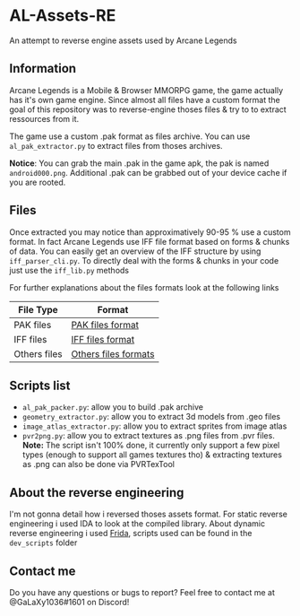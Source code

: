 # AL-Assets-RE
 An attempt to reverse engine assets used by Arcane Legends

## Information
Arcane Legends is a Mobile & Browser MMORPG game, the game actually has it's own game engine. Since almost all files have a custom format the goal of this repository was to reverse-engine thoses files & try to to extract ressources from it.

The game use a custom .pak format as files archive. You can use `al_pak_extractor.py` to extract files from thoses archives.

**Notice**: You can grab the main .pak in the game apk, the pak is named `android000.png`. Additional .pak can be grabbed out of your device cache if you are rooted.

## Files

Once extracted you may notice than approximatively 90-95 % use a custom format. In fact Arcane Legends use IFF file format based on forms & chunks of data. You can easily get an overview of the IFF structure by using `iff_parser_cli.py`. To directly deal with the forms & chunks in your code just use the `iff_lib.py` methods

For further explanations about the files formats look at the following links

| File Type | Format |
| -----| ------------- |
| PAK files | [PAK files format](https://github.com/Galaxy1036/AL-Assets-RE/wiki/PAK-Files) |
| IFF files | [IFF files format](https://github.com/Galaxy1036/AL-Assets-RE/wiki/IFF-format) |
| Others files | [Others files formats](https://github.com/Galaxy1036/AL-Assets-RE/wiki/Others-files-formats) |

## Scripts list
- `al_pak_packer.py`: allow you to build .pak archive
- `geometry_extractor.py`: allow you to extract 3d models from .geo files
- `image_atlas_extractor.py`: allow you to extract sprites from image atlas
- `pvr2png.py`: allow you to extract textures as .png files from .pvr files. **Note:** The script isn't 100% done, it currently only support a few pixel types (enough to support all games textures tho) & extracting textures as .png can also be done via PVRTexTool

## About the reverse engineering
I'm not gonna detail how i reversed thoses assets format. For static reverse engineering i used IDA to look at the compiled library. About dynamic reverse engineering i used [Frida](https://frida.re/), scripts used can be found in the `dev_scripts` folder

## Contact me
Do you have any questions or bugs to report? Feel free to contact me at @GaLaXy1036#1601 on Discord!
